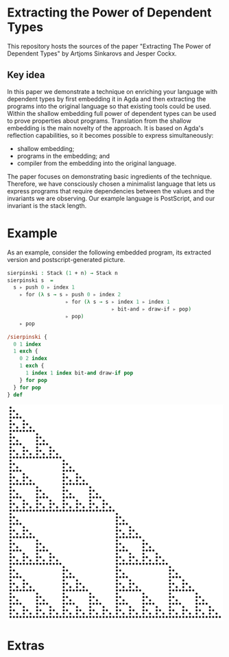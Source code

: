 Extracting the Power of Dependent Types
=======================================

This repository hosts the sources of the paper
"Extracting The Power of Dependent Types" by
Artjoms Sinkarovs and Jesper Cockx.

Key idea
--------

In this paper we demonstrate a technique on enriching
your language with dependent types by first embedding it
in Agda and then extracting the programs into the original
language so that existing tools could be used.
Within the shallow embedding full power of dependent types
can be used to prove properties about programs.  Translation
from the shallow embedding is the main novelty of the approach.
It is based on Agda's reflection capabilities, so it becomes
possible to express simultaneously:

 * shallow embedding;
 * programs in the embedding; and
 * compiler from the embedding into the original language.

The paper focuses on demonstrating basic ingredients of the
technique.  Therefore, we have consciously chosen a minimalist
language that lets us express programs that require dependencies
between the values and the invariants we are observing.
Our example language is PostScript, and our invariant is the
stack length.

Example
=======

As an example, consider the following embedded program, its extracted
version and postscript-generated picture.

```agda
sierpinski : Stack (1 + n) → Stack n
sierpinski s  =
  s ▹ push 0 ▹ index 1
    ▹ for (λ s → s ▹ push 0 ▹ index 2
                   ▹ for (λ s → s ▹ index 1 ▹ index 1
                                  ▹ bit-and ▹ draw-if ▹ pop)
                   ▹ pop)
    ▹ pop
```

```ps
/sierpinski {
  0 1 index 
  1 exch {
    0 2 index 
    1 exch {
      1 index 1 index bit-and draw-if pop
    } for pop
  } for pop
} def
```

<img src="sierp.png" />


Extras
======




